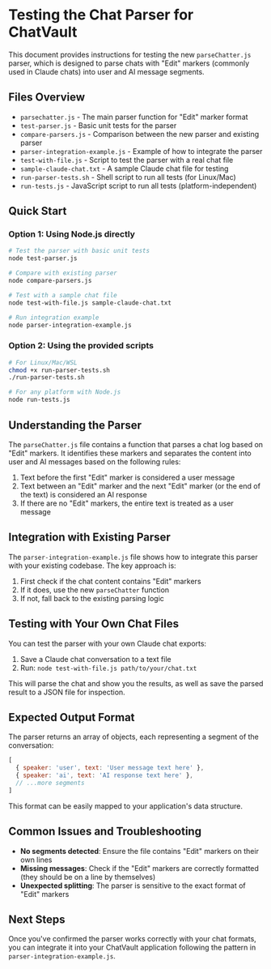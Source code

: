 # Testing the Chat Parser for ChatVault

This document provides instructions for testing the new `parseChatter.js` parser, which is designed to parse chats with "Edit" markers (commonly used in Claude chats) into user and AI message segments.

## Files Overview

- `parsechatter.js` - The main parser function for "Edit" marker format
- `test-parser.js` - Basic unit tests for the parser
- `compare-parsers.js` - Comparison between the new parser and existing parser
- `parser-integration-example.js` - Example of how to integrate the parser
- `test-with-file.js` - Script to test the parser with a real chat file
- `sample-claude-chat.txt` - A sample Claude chat file for testing
- `run-parser-tests.sh` - Shell script to run all tests (for Linux/Mac)
- `run-tests.js` - JavaScript script to run all tests (platform-independent)

## Quick Start

### Option 1: Using Node.js directly

```bash
# Test the parser with basic unit tests
node test-parser.js

# Compare with existing parser
node compare-parsers.js

# Test with a sample chat file
node test-with-file.js sample-claude-chat.txt

# Run integration example
node parser-integration-example.js
```

### Option 2: Using the provided scripts

```bash
# For Linux/Mac/WSL
chmod +x run-parser-tests.sh
./run-parser-tests.sh

# For any platform with Node.js
node run-tests.js
```

## Understanding the Parser

The `parseChatter.js` file contains a function that parses a chat log based on "Edit" markers. It identifies these markers and separates the content into user and AI messages based on the following rules:

1. Text before the first "Edit" marker is considered a user message
2. Text between an "Edit" marker and the next "Edit" marker (or the end of the text) is considered an AI response
3. If there are no "Edit" markers, the entire text is treated as a user message

## Integration with Existing Parser

The `parser-integration-example.js` file shows how to integrate this parser with your existing codebase. The key approach is:

1. First check if the chat content contains "Edit" markers
2. If it does, use the new `parseChatter` function
3. If not, fall back to the existing parsing logic

## Testing with Your Own Chat Files

You can test the parser with your own Claude chat exports:

1. Save a Claude chat conversation to a text file
2. Run: `node test-with-file.js path/to/your/chat.txt`

This will parse the chat and show you the results, as well as save the parsed result to a JSON file for inspection.

## Expected Output Format

The parser returns an array of objects, each representing a segment of the conversation:

```javascript
[
  { speaker: 'user', text: 'User message text here' },
  { speaker: 'ai', text: 'AI response text here' },
  // ...more segments
]
```

This format can be easily mapped to your application's data structure.

## Common Issues and Troubleshooting

- **No segments detected**: Ensure the file contains "Edit" markers on their own lines
- **Missing messages**: Check if the "Edit" markers are correctly formatted (they should be on a line by themselves)
- **Unexpected splitting**: The parser is sensitive to the exact format of "Edit" markers

## Next Steps

Once you've confirmed the parser works correctly with your chat formats, you can integrate it into your ChatVault application following the pattern in `parser-integration-example.js`.
